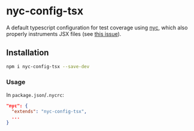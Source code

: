 # nyc-config-tsx

A default typescript configuration for test coverage using [nyc](https://github.com/istanbuljs/nyc),
which also properly instruments JSX files (see [this issue](https://github.com/istanbuljs/nyc/issues/1334)).

## Installation

```bash
npm i nyc-config-tsx --save-dev
```

### Usage

In `package.json`/`.nycrc`:

```json
"nyc": {
  "extends": "nyc-config-tsx",
  ...
}
```
